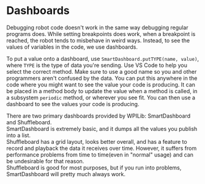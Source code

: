 Dashboards
===
Debugging robot code doesn't work in the same way debugging regular programs does. While setting breakpoints does work, when a breakpoint is reached, the robot tends to misbehave in weird ways. Instead, to see the values of variables in the code, we use dashboards.  

To put a value onto a dashboard, use `SmartDashboard.putTYPE(name, value)`, where `TYPE` is the type of data you're sending. Use VS Code to help you select the correct method. Make sure to use a good name so you and other programmers aren't confused by the data. You can put this anywhere in the code where you might want to see the value your code is producing. It can be placed in a method body to update the value when a method is called, in a subsystem `periodic` method, or wherever you see fit. You can then use a dashboard to see the values your code is producing.

There are two primary dashboards provided by WPILib: SmartDashboard and Shuffleboard.  
SmartDashboard is extremely basic, and it dumps all the values you publish into a list.  
Shuffleboard has a grid layout, looks better overall, and has a feature to record and playback the data it receives over time. However, it suffers from performance problems from time to time(even in "normal" usage) and can be undesirable for that reason.  
Shuffleboard is good for most purposes, but if you run into problems, SmartDashboard will pretty much always work.
